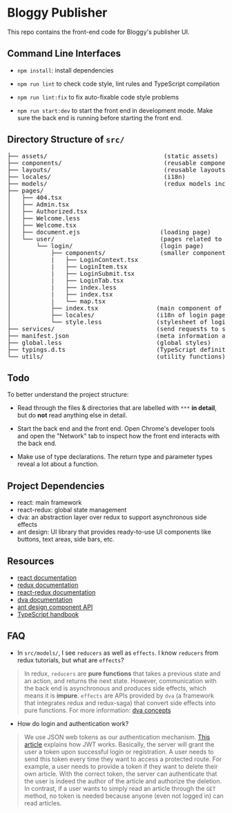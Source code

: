 # Bloggy Publisher

This repo contains the front-end code for Bloggy's publisher UI.

## Command Line Interfaces

-   `npm install`: install dependencies

-   `npm run lint` to check code style, lint rules and TypeScript compilation

-   `npm run lint:fix` to fix auto-fixable code style problems

-   `npm run start:dev` to start the front end in development mode. Make sure the back end is running before starting the front end.

## Directory Structure of `src/`

<pre>
├── assets/                                (static assets)
├── components/                            (reusable components)
├── layouts/                               (reusable layouts)
├── locales/                               (i18n)
├── models/                                (redux models incl. state, reducers & effects)***
├── pages/
│   ├── 404.tsx
│   ├── Admin.tsx
│   ├── Authorized.tsx
│   ├── Welcome.less
│   ├── Welcome.tsx 
│   ├── document.ejs                      (loading page)
│   └── user/                             (pages related to user activities)
│       └── login/                        (login page)
│           ├── components/               (smaller components of login page)
│           |   ├── LoginContext.tsx
│           |   ├── LoginItem.tsx
│           |   ├── LoginSubmit.tsx
│           |   ├── LoginTab.tsx
│           |   ├── index.less
│           |   ├── index.tsx
│           |   └── map.tsx
│           ├── index.tsx                (main component of login page)***
│           ├── locales/                 (i18n of login page)
│           └── style.less               (stylesheet of login page)
├── services/                            (send requests to server)***
├── manifest.json                        (meta information about the website)
├── global.less                          (global styles)
├── typings.d.ts                         (TypeScript definitions)
└── utils/                               (utility functions)
</pre>

## Todo

To better understand the project structure:

-   Read through the files & directories that are labelled with `***` **in detail**, but do **not** read anything else in detail.

-   Start the back end and the front end. Open Chrome's developer tools and open the "Network" tab to inspect how the front end interacts with the back end.

-   Make use of type declarations. The return type and parameter types reveal a lot about a function.

## Project Dependencies

-   react: main framework
-   react-redux: global state management
-   dva: an abstraction layer over redux to support asynchronous side effects
-   ant design: UI library that provides ready-to-use UI components like buttons, text areas, side bars, etc.

## Resources

-   [react documentation](https://reactjs.org)
-   [redux documentation](https://redux.js.org)
-   [react-redux documentation](documentation)
-   [dva documentation](https://dvajs.com)
-   [ant design component API](https://ant.design/components/overview/)
-   [TypeScript handbook](https://www.typescriptlang.org/docs/handbook/basic-types.html)

## FAQ

-   In `src/models/`, I see `reducers` as well as `effects`. I know `reducers` from redux tutorials, but what are `effects`?

> In redux, `reducers` are **pure functions** that takes a previous state and an action, and returns the next state. However, communication with the back end is asynchronous and produces side effects, which means it is **impure**. `effects` are APIs provided by `dva` (a framework that integrates redux and redux-saga) that convert side effects into pure functions. For more information: [dva concepts](https://dvajs.com/guide/concepts.html#effect)

-   How do login and authentication work?

> We use JSON web tokens as our authentication mechanism. [This article](https://zhuanlan.zhihu.com/p/63061864) explains how JWT works. Basically, the server will grant the user a token upon successful login or registration. A user needs to send this token every time they want to access a protected route. For example, a user needs to provide a token if they want to delete their own article. With the correct token, the server can authenticate that the user is indeed the author of the article and authorize the deletion. In contrast, if a user wants to simply read an article through the `GET` method, no token is needed because anyone (even not logged in) can read articles.
